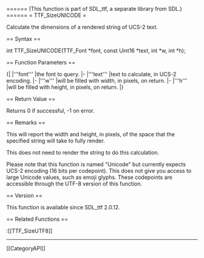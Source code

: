 ====== (This function is part of SDL_ttf, a separate library from SDL.) ======
= TTF_SizeUNICODE =

Calculate the dimensions of a rendered string of UCS-2 text.

== Syntax ==

<syntaxhighlight lang='c'>
int TTF_SizeUNICODE(TTF_Font *font, const Uint16 *text, int *w, int *h);
</syntaxhighlight>

== Function Parameters ==

{|
|'''font'''
|the font to query.
|-
|'''text'''
|text to calculate, in UCS-2 encoding.
|-
|'''w'''
|will be filled with width, in pixels, on return.
|-
|'''h'''
|will be filled with height, in pixels, on return.
|}

== Return Value ==

Returns 0 if successful, -1 on error.

== Remarks ==

This will report the width and height, in pixels, of the space that the
specified string will take to fully render.

This does not need to render the string to do this calculation.

Please note that this function is named "Unicode" but currently expects
UCS-2 encoding (16 bits per codepoint). This does not give you access to
large Unicode values, such as emoji glyphs. These codepoints are accessible
through the UTF-8 version of this function.

== Version ==

This function is available since SDL_ttf 2.0.12.

== Related Functions ==

:[[TTF_SizeUTF8]]

----
[[CategoryAPI]]


